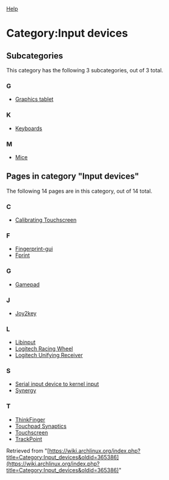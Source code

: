 [Help](//www.mediawiki.org/wiki/Special:MyLanguage/Help:Categories)

# Category:Input devices

## Subcategories

This category has the following 3 subcategories, out of 3 total.

### G

*   [Graphics tablet](/index.php/Category:Graphics_tablet "Category:Graphics tablet")

### K

*   [Keyboards](/index.php/Category:Keyboards "Category:Keyboards")

### M

*   [Mice](/index.php/Category:Mice "Category:Mice")

## Pages in category "Input devices"

The following 14 pages are in this category, out of 14 total.

### C

*   [Calibrating Touchscreen](/index.php/Calibrating_Touchscreen "Calibrating Touchscreen")

### F

*   [Fingerprint-gui](/index.php/Fingerprint-gui "Fingerprint-gui")
*   [Fprint](/index.php/Fprint "Fprint")

### G

*   [Gamepad](/index.php/Gamepad "Gamepad")

### J

*   [Joy2key](/index.php/Joy2key "Joy2key")

### L

*   [Libinput](/index.php/Libinput "Libinput")
*   [Logitech Racing Wheel](/index.php/Logitech_Racing_Wheel "Logitech Racing Wheel")
*   [Logitech Unifying Receiver](/index.php/Logitech_Unifying_Receiver "Logitech Unifying Receiver")

### S

*   [Serial input device to kernel input](/index.php/Serial_input_device_to_kernel_input "Serial input device to kernel input")
*   [Synergy](/index.php/Synergy "Synergy")

### T

*   [ThinkFinger](/index.php/ThinkFinger "ThinkFinger")
*   [Touchpad Synaptics](/index.php/Touchpad_Synaptics "Touchpad Synaptics")
*   [Touchscreen](/index.php/Touchscreen "Touchscreen")
*   [TrackPoint](/index.php/TrackPoint "TrackPoint")

Retrieved from "[https://wiki.archlinux.org/index.php?title=Category:Input_devices&oldid=365386](https://wiki.archlinux.org/index.php?title=Category:Input_devices&oldid=365386)"